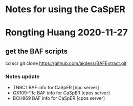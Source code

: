 # Notes for using the CaSpER
# Rongting Huang 2020-11-27

## get the BAF scripts
cd scr
git clone https://github.com/akdess/BAFExtract.git


### Notes update
- TNBC1 BAF info for CaSpER [hpc server]
- GX109-T1c  BAF info for CaSpER [cpos server]
- BCH869  BAF info for CaSpER [cpos server]


